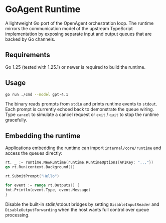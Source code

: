 # GoAgent Runtime

A lightweight Go port of the OpenAgent orchestration loop. The runtime mirrors
the communication model of the upstream TypeScript implementation by exposing
separate input and output queues that are backed by Go channels.

## Requirements

Go 1.25 (tested with 1.25.1) or newer is required to build the runtime.

## Usage

```bash
go run ./cmd --model gpt-4.1
```

The binary reads prompts from `stdin` and prints runtime events to `stdout`. Each
prompt is currently echoed back to demonstrate the queue wiring. Type `cancel`
to simulate a cancel request or `exit` / `quit` to stop the runtime gracefully.

## Embedding the runtime

Applications embedding the runtime can import `internal/core/runtime` and access
the queues directly:

```go
rt, _ := runtime.NewRuntime(runtime.RuntimeOptions{APIKey: "..."})
go rt.Run(context.Background())

rt.SubmitPrompt("Hello")

for event := range rt.Outputs() {
fmt.Println(event.Type, event.Message)
}
```

Disable the built-in stdin/stdout bridges by setting
`DisableInputReader` and `DisableOutputForwarding` when the host wants
full control over queue processing.
